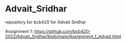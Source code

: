 # Advait_Sridhar
repository for bcb420 for Advait Sridhar

Assignment 1: https://github.com/bcb420-2022/Advait_Sridhar/blob/main/Assignment_1_Advait.html
